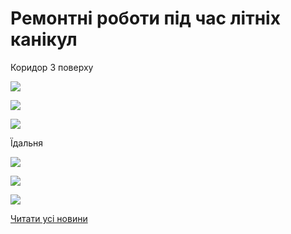 # Ремонтні роботи під час літніх канікул

Коридор 3 поверху

![](/images/blog/ремонтні-роботи-під-час-літніх-канікул/66331033_442564432994245_337086973468475392_n.jpg)

![](/images/blog/ремонтні-роботи-під-час-літніх-канікул/64861169_2505565976396987_1149423180729810944_n.jpg)

![](/images/blog/ремонтні-роботи-під-час-літніх-канікул/66853838_634765160355163_198069297392648192_n.jpg)

Їдальня

![](/images/blog/ремонтні-роботи-під-час-літніх-канікул/66783689_363296474353239_134093977107300352_n.jpg)

![](/images/blog/ремонтні-роботи-під-час-літніх-канікул/66283392_712090165916200_1832313192563343360_n.jpg)

![](/images/blog/ремонтні-роботи-під-час-літніх-канікул/66368192_452828272223800_7989529736323792896_n.jpg)

[Читати усі новини](/news)
